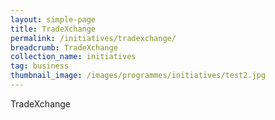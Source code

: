```yaml
---
layout: simple-page
title: TradeXchange
permalink: /initiatives/tradexchange/
breadcrumb: TradeXchange
collection_name: initiatives
tag: business
thumbnail_image: /images/programmes/initiatives/test2.jpg
---
```


TradeXchange